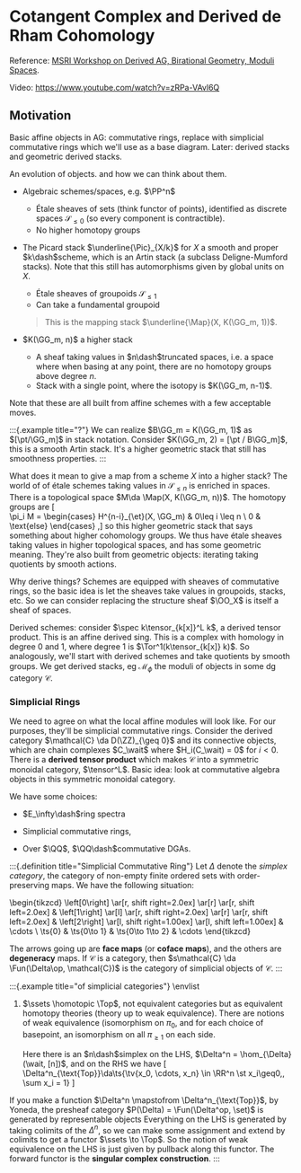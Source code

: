 # Cotangent Complex and Derived de Rham Cohomology

Reference: [MSRI Workshop on Derived AG, Birational Geometry, Moduli Spaces](https://www.msri.org/workshops/862/schedules/25958).

Video: <https://www.youtube.com/watch?v=zRPa-VAvl6Q>

## Motivation

Basic affine objects in AG: commutative rings, replace with simplicial commutative rings which we'll use as a base diagram.
Later: derived stacks and geometric derived stacks.

An evolution of objects. and how we can think about them.

- Algebraic schemes/spaces, e.g. $\PP^n$
  - Étale sheaves of sets (think functor of points), identified as discrete spaces $\mathcal{S}_{\leq 0}$ (so every component is contractible).
  - No higher homotopy groups

- The Picard stack $\underline{\Pic}_{X/k}$ for $X$ a smooth and proper $k\dash$scheme, which is an Artin stack (a subclass Deligne-Mumford stacks).
  Note that this still has automorphisms given by global units on $X$.
  - Étale sheaves of groupoids $\mathcal{S}_{\leq 1}$
  - Can take a fundamental groupoid
  
  > This is the mapping stack $\underline{\Map}(X, K(\GG_m, 1))$.

- $K(\GG_m, n)$ a higher stack
  - A sheaf taking values in $n\dash$truncated spaces, i.e. a space where when basing at any point, there are no homotopy groups above degree $n$.
  - Stack with a single point, where the isotopy is $K(\GG_m, n-1)$.

Note that these are all built from affine schemes with a few acceptable moves.

:::{.example title="?"}
We can realize $B\GG_m = K(\GG_m, 1)$ as $[\pt/\GG_m]$ in stack notation.
Consider $K(\GG_m, 2) = [\pt / B\GG_m]$, this is a smooth Artin stack.
It's a higher geometric stack that still has smoothness properties.
:::

What does it mean to give a map from a scheme $X$ into a higher stack?
The world of of étale schemes taking values in $\mathcal{S}_{\leq n}$ is enriched in spaces.
There is a topological space $M\da \Map(X, K(\GG_m, n))$.
The homotopy groups are 
\[  
\pi_i M = 
\begin{cases}
H^{n-i}_{\et}(X, \GG_m) & 0\leq i \leq n \\
0 & \text{else}
\end{cases}
,\]
so this higher geometric stack that says something about higher cohomology groups.
We thus have étale sheaves taking values in higher topological spaces, and has some geometric meaning.
They're also built from geometric objects: iterating taking quotients by smooth actions.

Why derive things?
Schemes are equipped with sheaves of commutative rings, so the basic idea is let the sheaves take values in groupoids, stacks, etc.
So we can consider replacing the structure sheaf $\OO_X$ is itself a sheaf of spaces.

Derived schemes: consider $\spec k\tensor_{k[x]}^L k$, a derived tensor product.
This is an affine derived sing.
This is a complex with homology in degree 0 and 1, where degree 1 is $\Tor^1(k\tensor_{k[x]} k)$.
So analogously, we'll start with derived schemes and take quotients by smooth groups.
We get derived stacks, eg $\mathcal{M}_\phi$ the moduli of objects in some dg category $\mathcal{C}$.

### Simplicial Rings

We need to agree on what the local affine modules will look like. 
For our purposes, they'll be simplicial commutative rings.
Consider the derived category $\mathcal{C} \da D(\ZZ)_{\geq 0}$ and its connective objects, which are chain complexes $C_\wait$ where $H_i(C_\wait) = 0$ for $i<0$.
There is a **derived tensor product** which makes $\mathcal{C}$ into a symmetric monoidal category, $\tensor^L$.
Basic idea: look at commutative algebra objects in this symmetric monoidal category.

We have some choices:

- $E_\infty\dash$ring spectra

- Simplicial commutative rings,

- Over $\QQ$, $\QQ\dash$commutative DGAs.

:::{.definition title="Simplicial Commutative Ring"}
Let $\Delta$ denote the *simplex category*, the category of non-empty finite ordered sets with order-preserving maps.
We have the following situation:

\begin{tikzcd}
\left[0\right]
  \ar[r, shift right=2.0ex] \ar[r] \ar[r, shift left=2.0ex] 
& \left[1\right] 
  \ar[l]
  \ar[r, shift right=2.0ex] \ar[r] \ar[r, shift left=2.0ex] 
& \left[2\right]
  \ar[l, shift right=1.00ex]
  \ar[l, shift left=1.00ex]
& \cdots
\\
\ts{0}
& \ts{0\to 1} 
& \ts{0\to 1\to 2} 
& \cdots
\end{tikzcd}

The arrows going up are **face maps** (or **coface maps**), and the others are **degeneracy** maps.
If $\mathcal{C}$ is a category, then $s\mathcal{C} \da \Fun(\Delta\op, \mathcal{C})$ is the category of simplicial objects of $\mathcal{C}$.
:::

:::{.example title="of simplicial categories"}
\envlist

1. $\ssets \homotopic \Top$, not equivalent categories but as equivalent homotopy theories (theory up to weak equivalence).
  There are notions of weak equivalence (isomorphism on $\pi_0$, and for each choice of basepoint, an isomorphism on all $\pi_{\geq 1}$ on each side.

    Here there is an $n\dash$simplex on the LHS, $\Delta^n = \hom_{\Delta}(\wait, [n])$, and on the RHS we have 
\[
\Delta^n_{\text{Top}}\da\ts{\tv{x_0, \cdots, x_n} \in \RR^n \st x_i\geq0,\, \sum x_i = 1}
\]

  If you make a function $\Delta^n \mapstofrom \Delta^n_{\text{Top}}$, by Yoneda, the presheaf category $P(\Delta) = \Fun(\Delta^op, \set)$ is generated by representable objects 
  Everything on the LHS is generated by taking colimits of the $\Delta^n$, so we can make some assignment and extend by colimits to get a functor $\ssets \to \Top$.
  So the notion of weak equivalence on the LHS is just given by pullback along this functor.
  The forward functor is the **singular complex construction**.
:::

